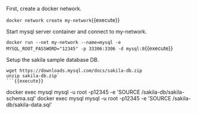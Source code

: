 First, create a docker network.

`docker network create my-network`{{execute}}


Start mysql server container and connect to my-network.

`docker run --net my-network --name=mysql -e MYSQL_ROOT_PASSWORD="12345" -p 33306:3306 -d mysql:8`{{execute}}


Setup the sakila sample database DB.

```
wget https://downloads.mysql.com/docs/sakila-db.zip
unzip sakila-db.zip`
```{{execute}}

```
docker exec  mysql mysql -u root -p12345 -e 'SOURCE /sakila-db/sakila-schema.sql'
docker exec  mysql mysql -u root -p12345 -e 'SOURCE /sakila-db/sakila-data.sql'
```{{execute}}

